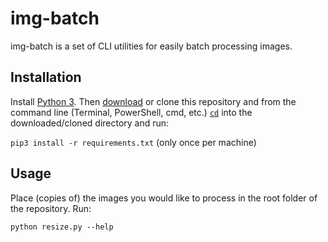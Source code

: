 # img-batch

img-batch is a set of CLI utilities for easily batch processing images.

## Installation

Install [Python 3](https://www.python.org/downloads/). Then [download](https://github.com/tylerdq/img-batch/archive/master.zip) or clone this repository and from the command line (Terminal, PowerShell, cmd, etc.) [`cd`](https://www.git-tower.com/learn/git/ebook/en/command-line/appendix/command-line-101) into the downloaded/cloned directory and run:

`pip3 install -r requirements.txt` (only once per machine)

## Usage

Place (copies of) the images you would like to process in the root folder of the repository. Run:

`python resize.py --help`

